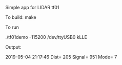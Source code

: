
Simple app for LIDAR tf01

To build:
make

To run

./tf01demo  -115200 /dev/ttyUSB0  kLLE

Output:

2019-05-04 21:17:46 Dist=  205 Signal=  951 Mode= 7
